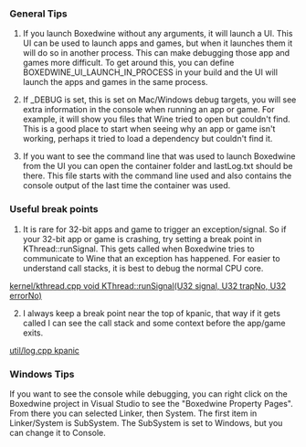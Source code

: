 ### General Tips

1. If you launch Boxedwine without any arguments, it will launch a UI. This UI can be used to launch apps and games, but when it launches them it will do so in another process. This can make debugging those app and games more difficult. To get around this, you can define BOXEDWINE_UI_LAUNCH_IN_PROCESS in your build and the UI will launch the apps and games in the same process.

2. If _DEBUG is set, this is set on Mac/Windows debug targets, you will see extra information in the console when running an app or game. For example, it will show you files that Wine tried to open but couldn't find. This is a good place to start when seeing why an app or game isn't working, perhaps it tried to load a dependency but couldn't find it.

3. If you want to see the command line that was used to launch Boxedwine from the UI you can open the container folder and lastLog.txt should be there. This file starts with the command line used and also contains the console output of the last time the container was used.
### Useful break points

1. It is rare for 32-bit apps and game to trigger an exception/signal. So if your 32-bit app or game is crashing, try setting a break point in KThread::runSignal. This gets called when Boxedwine tries to communicate to Wine that an exception has happened. For easier to understand call stacks, it is best to debug the normal CPU core.

[kernel/kthread.cpp void KThread::runSignal(U32 signal, U32 trapNo, U32 errorNo)](https://github.com/danoon2/Boxedwine/blob/master/source/kernel/kthread.cpp)

2. I always keep a break point near the top of kpanic, that way if it gets called I can see the call stack and some context before the app/game exits.

[util/log.cpp kpanic](https://github.com/danoon2/Boxedwine/blob/master/source/util/log.cpp#L31)

### Windows Tips
If you want to see the console while debugging, you can right click on the Boxedwine project in Visual Studio to see the "Boxedwine Property Pages". From there you can selected Linker, then System. The first item in Linker/System is SubSystem. The SubSystem is set to Windows, but you can change it to Console.